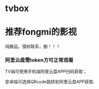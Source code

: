 # tvbox 
# 推荐fongmi的影视
纯搬运。侵权联系，删！！！
### 阿里云盘需token方可正常观看
TV端可使用手机端阿里云盘APP扫码获取；

安卓端可选择QRcode跳转到阿里云盘APP获取.
